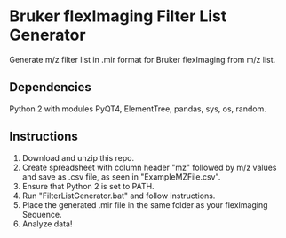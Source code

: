 # Bruker flexImaging Filter List Generator
Generate m/z filter list in .mir format for Bruker flexImaging from m/z list.

## Dependencies
Python 2 with modules PyQT4, ElementTree, pandas, sys, os, random.

## Instructions
1. Download and unzip this repo.
2. Create spreadsheet with column header "mz" followed by m/z values and save as .csv file, as seen in "ExampleMZFile.csv".
3. Ensure that Python 2 is set to PATH.
4. Run "FilterListGenerator.bat" and follow instructions.
5. Place the generated .mir file in the same folder as your flexImaging Sequence.
6. Analyze data!
